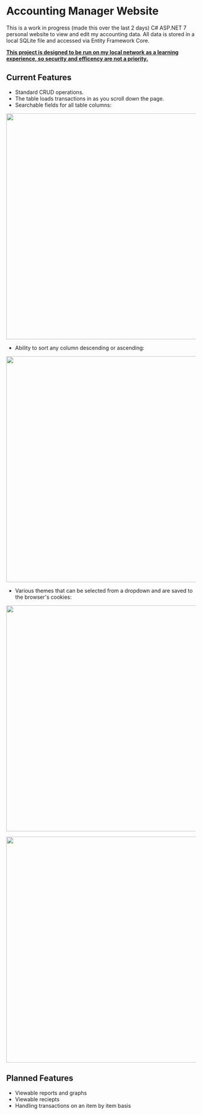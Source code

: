 # Accounting Manager Website
This is a work in progress (made this over the last 2 days) C# ASP.NET 7 personal website to view and edit my accounting data. All data is stored in a local SQLite file and accessed via Entity Framework Core.

<ins>**This project is designed to be run on my local network as a learning experience, so security and efficency are not a priority.**</ins>

## Current Features
- Standard CRUD operations.
- The table loads transactions in as you scroll down the page.
- Searchable fields for all table columns:
<p align="center">
  <img src="https://i.gyazo.com/48209797f5660e56e78b98012d210f27.png" width="600">
</p>

- Ability to sort any column descending or ascending:
<p align="center">
  <img src="https://i.gyazo.com/46a7661019cdde01615bd791881dfe9d.png" width="600">
</p>

- Various themes that can be selected from a dropdown and are saved to the browser's cookies:
<p align="center">
  <img src="https://i.gyazo.com/c24dc2a9c13fed47adefcaeb085e54a6.png" width="600">
</p>
<p align="center">
  <img src="https://i.gyazo.com/1dbeac54d77cfc79e696d6192df7e62a.png" width="600">
</p>

## Planned Features
- Viewable reports and graphs
- Viewable reciepts
- Handling transactions on an item by item basis

